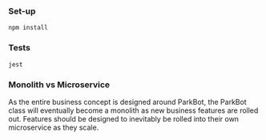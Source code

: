 ### Set-up

```npm install```

### Tests

``` jest ```


### Monolith vs Microservice

  As the entire business concept is designed around ParkBot, the ParkBot class will eventually become a monolith as new business features are rolled out. Features should be designed to inevitably be rolled into their own microservice as they scale. 



